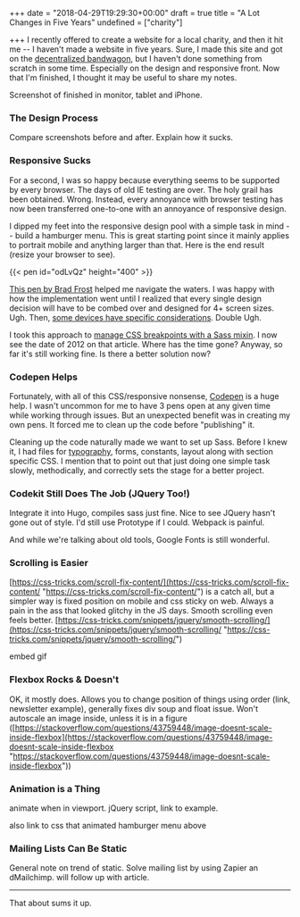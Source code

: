 +++
date = "2018-04-29T19:29:30+00:00"
draft = true
title = "A Lot Changes in Five Years"
undefined = ["charity"]

+++
I recently offered to create a website for a local charity, and then it hit me -- I haven't made a website in five years. Sure, I made this site and got on the [decentralized bandwagon](http://ryancampbell.blog/blog/i-m-late-to-the-jamstack-party/), but I haven't done something from scratch in some time. Especially on the design and responsive front. Now that I'm finished, I thought it may be useful to share my notes.

<!--more-->

Screenshot of finished in monitor, tablet and iPhone.

### The Design Process

Compare screenshots before and after. Explain how it sucks.

### Responsive Sucks

For a second, I was so happy because everything seems to be supported by every browser. The days of old IE testing are over. The holy grail has been obtained. Wrong. Instead, every annoyance with browser testing has now been transferred one-to-one with an annoyance of responsive design.

I dipped my feet into the responsive design pool with a simple task in mind -- build a hamburger menu. This is great starting point since it mainly applies to portrait mobile and anything larger than that. Here is the end result (resize your browser to see).

{{< pen id="odLvQz" height="400" >}}

[This pen by Brad Frost](https://codepen.io/bradfrost/pen/sHvaz) helped me navigate the waters. I was happy with how the implementation went until I realized that every single design decision will have to be combed over and designed for 4+ screen sizes. Ugh. Then, [some devices have specific considerations](https://webkit.org/blog/7929/designing-websites-for-iphone-x/). Double Ugh.

I took this approach to [manage CSS breakpoints with a Sass mixin](https://css-tricks.com/media-queries-sass-3-2-and-codekit/). I now see the date of 2012 on that article. Where has the time gone? Anyway, so far it's still working fine. Is there a better solution now?

### Codepen Helps

Fortunately, with all of this CSS/responsive nonsense, [Codepen](http://codepen.io) is a huge help. I wasn't uncommon for me to have 3 pens open at any given time while working through issues. But an unexpected benefit was in creating my own pens. It forced me to clean up the code before "publishing" it. 

Cleaning up the code naturally made we want to set up Sass. Before I knew it, I had files for [typography](https://devinhunt.github.io/typebase.css/), forms, constants, layout along with section specific CSS. I mention that to point out that just doing one simple task slowly, methodically, and correctly sets the stage for a better project.

### Codekit Still Does The Job (JQuery Too!)

Integrate it into Hugo, compiles sass just fine. Nice to see JQuery hasn't gone out of style. I'd still use Prototype if I could. Webpack is painful.

And while we're talking about old tools, Google Fonts is still wonderful.

### Scrolling is Easier

[https://css-tricks.com/scroll-fix-content/](https://css-tricks.com/scroll-fix-content/ "https://css-tricks.com/scroll-fix-content/") is a catch all, but a simpler way is fixed position on mobile and css sticky on web. Always a pain in the ass that looked glitchy in the JS days. Smooth scrolling even feels better. [https://css-tricks.com/snippets/jquery/smooth-scrolling/](https://css-tricks.com/snippets/jquery/smooth-scrolling/ "https://css-tricks.com/snippets/jquery/smooth-scrolling/")

embed gif

### Flexbox Rocks & Doesn't

OK, it mostly does. Allows you to change position of things using order (link, newsletter example), generally fixes div soup and float issue. Won't autoscale an image inside, unless it is in a figure ([https://stackoverflow.com/questions/43759448/image-doesnt-scale-inside-flexbox](https://stackoverflow.com/questions/43759448/image-doesnt-scale-inside-flexbox "https://stackoverflow.com/questions/43759448/image-doesnt-scale-inside-flexbox"))

### Animation is a Thing

animate when in viewport. jQuery script, link to example.

also link to css that animated hamburger menu above

### Mailing Lists Can Be Static

General note on trend of static. Solve mailing list by using Zapier an dMailchimp. will follow up with article.

---

That about sums it up.